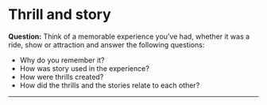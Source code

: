 # Thrill and story

**Question:** Think of a memorable experience you’ve had, whether it was a ride, show or attraction and answer the following questions:

* Why do you remember it?
* How was story used in the experience?
* How were thrills created?
* How did the thrills and the stories relate to each other?

---

